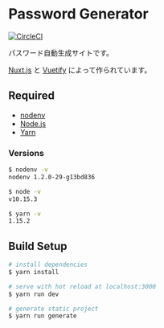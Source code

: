 # Password Generator

[![CircleCI](https://circleci.com/gh/tes-inc/password-generator.svg?style=svg&circle-token=4eb991edfbe8f83f8776c66f19bdbdc1a1d208c3)](https://circleci.com/gh/tes-inc/password-generator)

パスワード自動生成サイトです。

[Nuxt.js](https://nuxtjs.org/) と [Vuetify](https://vuetifyjs.com/) によって作られています。

## Required

- [nodenv](https://github.com/nodenv/nodenv)
- [Node.js](https://nodejs.org/)
- [Yarn](https://yarnpkg.com/)

### Versions

```bash
$ nodenv -v
nodenv 1.2.0-29-g13bd836
```

```bash
$ node -v
v10.15.3
```

```bash
$ yarn -v
1.15.2
```

## Build Setup

```bash
# install dependencies
$ yarn install

# serve with hot reload at localhost:3000
$ yarn run dev

# generate static project
$ yarn run generate
```
